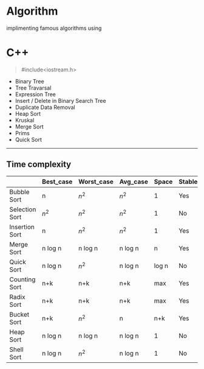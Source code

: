 # Algorithm

implimenting famous algorithms using 

# C++

> #include<iostream.h>

- Binary Tree
- Tree Travarsal
- Expression Tree
- Insert / Delete in Binary Search Tree
- Duplicate Data Removal 
- Heap Sort
- Kruskal 
- Merge Sort
- Prims 
- Quick Sort

___

## Time complexity

|                 |Best_case|Worst_case|Avg_case|Space |Stable |
|-                |-        |-         |-       |-     |-      |
|Bubble Sort      |n        |$n^2$     |$n^2$   |1     |Yes    |
|Selection Sort   |$n^2$    |$n^2$     |$n^2$   |1     |No     |
|Insertion Sort   |n        |$n^2$     |$n^2$   |1     |Yes    |
|Merge Sort       |n log n  |n log n   |n log n |n     |Yes    |
|Quick Sort       |n log n  |$n^2$     |n log n |log n |No     |
|Counting Sort    |n+k      |n+k       |n+k     |max   |Yes    |
|Radix Sort       |n+k      |n+k       |n+k     |max   |Yes    | 
|Bucket Sort      |n+k      |$n^2$     |n       |n+k   |Yes    |
|Heap Sort        |n log n  |n log n   |n log n |1     |No     |
|Shell Sort       |n log n  |$n^2$     |n log n |1     |No     | 
